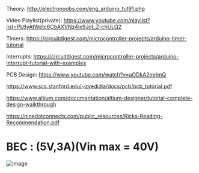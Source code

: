 Theory:
http://electronoobs.com/eng_arduino_tut91.php

Video Playlist(private):
https://www.youtube.com/playlist?list=PL8yAtWetc6CbAXVNz4ix9Jot_Z-chULQ2

Timers:
https://circuitdigest.com/microcontroller-projects/arduino-timer-tutorial

Interrupts:
https://circuitdigest.com/microcontroller-projects/arduino-interrupt-tutorial-with-examples

PCB Design:
https://www.youtube.com/watch?v=aODkA2mrimQ


https://www.scs.stanford.edu/~zyedidia/docs/pcb/pcb_tutorial.pdf


https://www.altium.com/documentation/altium-designer/tutorial-complete-design-walkthrough

https://ninedotconnects.com/public_resources/Ricks-Reading-Recommendation.pdf

# BEC : (5V,3A)(Vin max = 40V)
![image](https://github.com/ChiragKotian/Drone_FC/assets/117931123/468e0272-7f58-4e3f-a280-dc9f264ae8d7)
